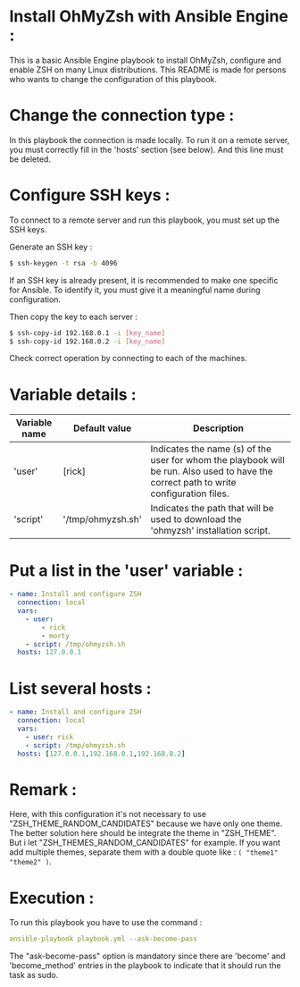 # Install OhMyZsh with Ansible Engine :

This is a basic Ansible Engine playbook to install OhMyZsh, configure and enable ZSH on many Linux distributions. This README is made for persons who wants to change the configuration of this playbook.


# Change the connection type :

In this playbook the connection is made locally. To run it on a remote server, you must correctly fill in the 'hosts' section (see below). And this line must be deleted.


# Configure SSH keys :

To connect to a remote server and run this playbook, you must set up the SSH keys.

Generate an SSH key :
```bash
$ ssh-keygen -t rsa -b 4096
```
If an SSH key is already present, it is recommended to make one specific for Ansible. To identify it, you must give it a meaningful name during configuration.


Then copy the key to each server : 
```bash
$ ssh-copy-id 192.168.0.1 -i [key_name]
$ ssh-copy-id 192.168.0.2 -i [key_name]
```

Check correct operation by connecting to each of the machines.


# Variable details :

| Variable name  | Default value | Description |
|----------------|---------------|-------------|
|     'user'     |     [rick]     |Indicates the name (s) of the user for whom the playbook will be run. Also used to have the correct path to write configuration files.|
|    'script'    |'/tmp/ohmyzsh.sh'|Indicates the path that will be used to download the 'ohmyzsh' installation script.|


# Put a list in the 'user' variable :
```yaml
- name: Install and configure ZSH
  connection: local
  vars:
    - user:
        - rick
        - morty
    - script: /tmp/ohmyzsh.sh
  hosts: 127.0.0.1
```

# List several hosts :
```yaml
- name: Install and configure ZSH
  connection: local
  vars:
    - user: rick
    - script: /tmp/ohmyzsh.sh
  hosts: [127.0.0.1,192.168.0.1,192.168.0.2]
```

# Remark :

Here, with this configuration it's not necessary to use "ZSH_THEME_RANDOM_CANDIDATES" because we have only one theme. The better solution here should be integrate the theme in "ZSH_THEME". But i let "ZSH_THEMES_RANDOM_CANDIDATES" for example. If you want add multiple themes, separate them with a double quote like : `( "theme1" "theme2" )`.

# Execution :

To run this playbook you have to use the command :
```yaml
ansible-playbook playbook.yml --ask-become-pass
```	
The "ask-become-pass" option is mandatory since there are 'become' and 'become_method' entries in the playbook to indicate that it should run the task as sudo.
